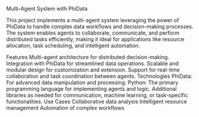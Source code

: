 Multi-Agent System with PhiData

This project implements a multi-agent system leveraging the power of PhiData to handle complex data workflows and decision-making processes. The system enables agents to collaborate, communicate, and perform distributed tasks efficiently, making it ideal for applications like resource allocation, task scheduling, and intelligent automation.

Features
Multi-agent architecture for distributed decision-making.
Integration with PhiData for streamlined data operations.
Scalable and modular design for customization and extension.
Support for real-time collaboration and task coordination between agents.
Technologies
PhiData: For advanced data manipulation and processing.
Python: The primary programming language for implementing agents and logic.
Additional libraries as needed for communication, machine learning, or task-specific functionalities.
Use Cases
Collaborative data analysis
Intelligent resource management
Automation of complex workflows
